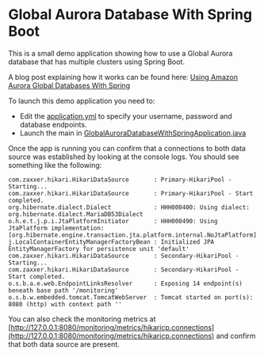# Global Aurora Database With Spring Boot

This is a small demo application showing how to use a Global Aurora database that has multiple clusters using Spring Boot.

A blog post explaining how it works can be found here:
[Using Amazon Aurora Global Databases With Spring](https://source.coveo.com/2022/02/21/global-aurora-database-with-spring/)

To launch this demo application you need to:
- Edit the [application.yml](src/main/resources/application.yml) to specify your username, password and database endpoints.
- Launch the main in [GlobalAuroraDatabaseWithSpringApplication.java](src/main/java/com/coveo/globalauroradatabase/GlobalAuroraDatabaseWithSpringApplication.java)

Once the app is running you can confirm that a connections to both data source was established by looking at the console logs.
You should see something like the following:
```
com.zaxxer.hikari.HikariDataSource       : Primary-HikariPool - Starting...
com.zaxxer.hikari.HikariDataSource       : Primary-HikariPool - Start completed.
org.hibernate.dialect.Dialect            : HHH000400: Using dialect: org.hibernate.dialect.MariaDB53Dialect
o.h.e.t.j.p.i.JtaPlatformInitiator       : HHH000490: Using JtaPlatform implementation: [org.hibernate.engine.transaction.jta.platform.internal.NoJtaPlatform]
j.LocalContainerEntityManagerFactoryBean : Initialized JPA EntityManagerFactory for persistence unit 'default'
com.zaxxer.hikari.HikariDataSource       : Secondary-HikariPool - Starting...
com.zaxxer.hikari.HikariDataSource       : Secondary-HikariPool - Start completed.
o.s.b.a.e.web.EndpointLinksResolver      : Exposing 14 endpoint(s) beneath base path '/monitoring'
o.s.b.w.embedded.tomcat.TomcatWebServer  : Tomcat started on port(s): 8080 (http) with context path ''
```

You can also check the monitoring metrics at [http://127.0.0.1:8080/monitoring/metrics/hikaricp.connections](http://127.0.0.1:8080/monitoring/metrics/hikaricp.connections) and confirm that both data source are present.
